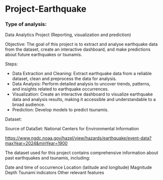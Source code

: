 # Project-Earthquake
                  
### Type of analysis:
Data Analytics Project (Reporting, visualization and prediction)

Objective:
The goal of this project is to extract and analyse earthquake data from the dataset, create an interactive dashboard, and make predictions about future earthquakes or tsunamis. 

Steps:

- Data Extraction and Cleaning: Extract earthquake data from a reliable dataset, clean and preprocess the data for analysis.
- Data Analysis: Perform detailed analysis to uncover trends, patterns, and insights related to earthquake occurrences.
- Visualization: Create an interactive dashboard to visualize earthquake data and analysis results, making it accessible and understandable to a broad audience.
- Prediction: Develop models to predict tsunamis.


Dataset:

Source of DataSet: National Centers for Environmental Information
                   
https://www.ngdc.noaa.gov/hazel/view/hazards/earthquake/event-data?maxYear=2024&minYear=1900 

The dataset used for this project contains comprehensive information about past earthquakes and tsunamis, including:

Date and time of occurrence
Location (latitude and longitude)
Magnitude
Depth
Tsunami indicators
Other relevant features

